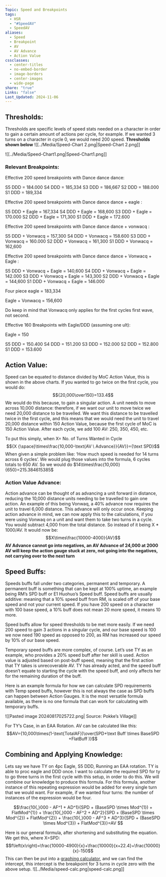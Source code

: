```yaml
---
Topic: Speed and Breakpoints
tags:
  - HSR
  - "#SpeedAV"
  - SpeedAV
aliases:
  - Speed
  - Breakpoint
  - AV
  - AV Advance
  - Action Value
cssclasses:
  - center-titles
  - no-embed-border
  - image-borders
  - center-images
  - wide-page
share: "true"
Links: "false"
Last_Updated: 2024-11-06
---
```

## Thresholds: 

Thresholds are specific levels of speed stats needed on a character in order to gain a certain amount of actions per cycle, for example. If we wanted 3 turns on a character in cycle 0, we would need 200 speed. 
**Thresholds shown below**
![[../Media/Speed-Chart 2.png|Speed-Chart 2.png]]

![[../Media/Speed-Chart1.png|Speed-Chart1.png]]
### Relevant Breakpoints: 
Effective 200 speed breakpoints with Dance dance dance:

S5 DDD = 184.000
S4 DDD = 185,334
S3 DDD = 186,667
S2 DDD = 188.000
S1 DDD = 189,334

Effective 200 speed breakpoints with Dance dance dance + eagle :

S5 DDD + Eagle = 167,334
S4 DDD + Eagle = 168,600
S3 DDD + Eagle = 170.000
S2 DDD + Eagle = 171,300
S1 DDD + Eagle  = 172.600


Effective 200 speed breakpoints with Dance dance dance + vonwacq :

S5 DDD + Vonwacq = 157,300
S4 DDD + Vonwacq = 158.600
S3 DDD + Vonwacq = 160.000
S2 DDD + Vonwacq = 161,300
S1 DDD + Vonwacq  = 162,600

Effective 200 speed breakpoints with Dance dance dance + Vonwacq + Eagle : 

S5 DDD + Vonwacq + Eagle = 140,600
S4 DDD + Vonwacq + Eagle = 142.000
S3 DDD + Vonwacq + Eagle = 143,300
S2 DDD + Vonwacq + Eagle = 144,600
S1 DDD + Vonwacq + Eagle = 146.000

Four piece eagle = 183,334

Eagle + Vonwacq = 156,600

Do keep in mind that Vonwacq only applies for the first cycles first wave, not second.

Effective 160 Breakpoints with Eagle/DDD (assuming one ult):

Eagle = 150

S5 DDD = 150.400
S4 DDD = 151.200
S3 DDD = 152.000
S2 DDD = 152.800
S1 DDD = 153.600
## Action Value: 
Speed can be equated to distance divided by MoC Action Value, this is shown in the above charts. If you wanted to go twice on the first cycle, you would do: 
$${20,000\over150}=133.4$$
	We would do this because, to gain a singular action. A unit needs to move across 10,000 distance: therefore, if we want our unit to move twice we need 20,000 distance to be travelled. We want this distance to be travelled twice in the first cycle, and this means that we would need the unit to travel 20,000 distance within 150 Action Value, because the first cycle of MoC is 150 Action Value. After each cycle, we add 100 AV: 250, 350, 450, etc.

To put this simply, when X= No. of Turns Wanted in Cycle 
$${X {\space}\times\frac{10,000-\text{AV \ Advance}}{AV}}={\text SPD}$$
When given a simple problem like: ‘How much speed is needed for 14 turns across 6 cycles’. We would plug those values into the formula, 6 cycles totals to 650 AV. So we would do $14\times\frac{10,000}{650}=215.384615385$ 

### Action Value Advance: 

Action advance can be thought of as advancing a unit forward in distance, reducing the 10,000 distance units needing to be travelled to gain one action. An example of this being Vonwaq, a 40% advance now requires the unit to travel 6,000 distance. This advance will only occur once. Keeping action advance in mind, we can now apply this to the calculations, if you were using Vonwaq on a unit and want them to take two turns in a cycle. You would subtract 4,000 from the total distance. So instead of it being X * 1000/AV. It would now be:
$$X\times\frac{10000-4000}{AV}$$
**AV Advance cannot go into negatives, an AV Advance of 24,000 at 2000 AV will keep the action gauge stuck at zero, not going into the negatives, not carrying over to the next turn** 
## Speed Buffs: 

Speeds buffs fall under two categories, permanent and temporary. A permanent buff is something that can be kept at 100% uptime, an example being RM’s SPD buff or E1 Huohuo’s Speed buff. Speed buffs are usually additive: meaning that a 10% speed buff from RM, is scaled off of your base speed and not your current speed. If you have 200 speed on a character with 100 base speed, a 10% buff does not mean 20 more speed, it means 10 more. 

Speed buffs allow for speed thresholds to be met more easily. If we need 200 speed to gain 3 actions in a singular cycle, and our base speed is 100 we now need 190 speed as opposed to 200, as RM has increased our speed by 10% of our base speed. 

Temporary speed buffs are more complex, of course. Let’s use TY as an example, who provides a 20% speed buff after her skill is used. Action value is adjusted based on post-buff speed, meaning that the first action that TY takes is unrecoverable AV. TY has already acted, and the speed buff doesn’t equate to starting the cycle with the speed buff, and only affects her for the remaining duration of the buff. 

Here is an example formula for how we can calculate SPD requirements with Temp speed buffs, however this is not always the case as SPD buffs can happen between Action Gauges. It is the most versatile formula available, as there is no one formula that can work for calculating with temporary buffs.

![[Pasted image 20240817025722.png| Source: Pokke’s Village]]

For TY’s Case, in an EAA Rotation. AV can be calculated like this: 
$$AV={10,000\times(1-\text{TotalAF})\over(SPD+\text Buff \times BaseSPD +FlatBuff )}$$

## Combining and Applying Knowledge: 

Lets say we have TY on 4pc Eagle, S5 DDD, Running an EAA rotation. TY is able to proc eagle and DDD once. I want to calculate the required SPD for ty to go three turns in the first cycle with this setup, in order to do this. We will combine our knowledge to produce this formula. For this formula, another instance of this repeating expression would be added for every single turn that we would want. For example, if we wanted four turns: the number of instances of the expression would be four. 


$$\frac{10{,}000 - AF^1 + AD^1}{SPD + (BaseSPD \times Mod^{1}) + FlatMod^{1}} + \frac{10{,}000 - AF^2 + AD^2}{SPD + (BaseSPD \times Mod^{2}) + FlatMod^{2}} + \frac{10{,}000 - AF^3 + AD^3}{SPD + (BaseSPD \times Mod^{3}) + FlatMod^{3}}=AV
$$

Here is our general formula, after shortening and substituting the equation. We get this, where X=SPD:
$$f\left(x\right)=\frac{10000-4900}{x}+\frac{10000}{x+22.4}+\frac{10000}{x}-150$$
This can then be put into a [graphing calculator](https://www.desmos.com/calculator), and we can find the intercept, this intercept is the breakpoint for 3 turns in cycle zero with the above setup. ![[../Media/speed-calc.png|speed-calc.png]]
	